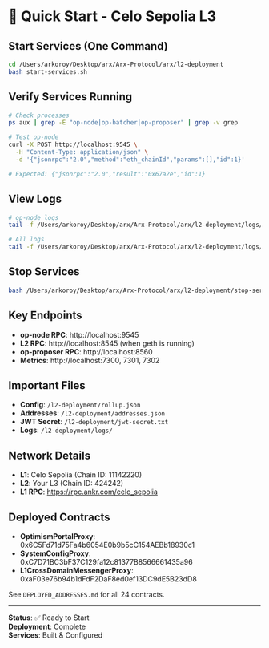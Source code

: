 # 🚀 Quick Start - Celo Sepolia L3

## Start Services (One Command)

```bash
cd /Users/arkoroy/Desktop/arx/Arx-Protocol/arx/l2-deployment
bash start-services.sh
```

## Verify Services Running

```bash
# Check processes
ps aux | grep -E "op-node|op-batcher|op-proposer" | grep -v grep

# Test op-node
curl -X POST http://localhost:9545 \
  -H "Content-Type: application/json" \
  -d '{"jsonrpc":"2.0","method":"eth_chainId","params":[],"id":1}'

# Expected: {"jsonrpc":"2.0","result":"0x67a2e","id":1}
```

## View Logs

```bash
# op-node logs
tail -f /Users/arkoroy/Desktop/arx/Arx-Protocol/arx/l2-deployment/logs/op-node.log

# All logs
tail -f /Users/arkoroy/Desktop/arx/Arx-Protocol/arx/l2-deployment/logs/*.log
```

## Stop Services

```bash
bash /Users/arkoroy/Desktop/arx/Arx-Protocol/arx/l2-deployment/stop-services.sh
```

## Key Endpoints

- **op-node RPC**: http://localhost:9545
- **L2 RPC**: http://localhost:8545 (when geth is running)
- **op-proposer RPC**: http://localhost:8560
- **Metrics**: http://localhost:7300, 7301, 7302

## Important Files

- **Config**: `/l2-deployment/rollup.json`
- **Addresses**: `/l2-deployment/addresses.json`
- **JWT Secret**: `/l2-deployment/jwt-secret.txt`
- **Logs**: `/l2-deployment/logs/`

## Network Details

- **L1**: Celo Sepolia (Chain ID: 11142220)
- **L2**: Your L3 (Chain ID: 424242)
- **L1 RPC**: https://rpc.ankr.com/celo_sepolia

## Deployed Contracts

- **OptimismPortalProxy**: 0x6C5Fd71d75Fa4b6054E0b9b5cC154AEBb18930c1
- **SystemConfigProxy**: 0xC7D71BC3bF37C129fa12c81377B8566661435a96
- **L1CrossDomainMessengerProxy**: 0xaF03e76b94b1dFdF2DaF8ed0ef13DC9dE5B23dD8

See `DEPLOYED_ADDRESSES.md` for all 24 contracts.

---

**Status**: ✅ Ready to Start  
**Deployment**: Complete  
**Services**: Built & Configured
